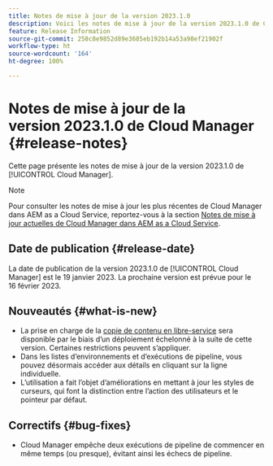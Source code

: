 ```yaml
---
title: Notes de mise à jour de la version 2023.1.0
description: Voici les notes de mise à jour de la version 2023.1.0 de Cloud Manager.
feature: Release Information
source-git-commit: 258c8e9852d89e3685eb192b14a53a98ef21902f
workflow-type: ht
source-wordcount: '164'
ht-degree: 100%

---
```



# Notes de mise à jour de la version 2023.1.0 de Cloud Manager {#release-notes}

Cette page présente les notes de mise à jour de la version 2023.1.0 de [!UICONTROL Cloud Manager].

>[!NOTE]
>
>Pour consulter les notes de mise à jour les plus récentes de Cloud Manager dans AEM as a Cloud Service, reportez-vous à la section [Notes de mise à jour actuelles de Cloud Manager dans AEM as a Cloud Service](https://experienceleague.adobe.com/docs/experience-manager-cloud-service/content/implementing/using-cloud-manager/release-notes-cloud-manager/release-notes-cm-current.html?lang=fr).

## Date de publication {#release-date}

La date de publication de la version 2023.1.0 de [!UICONTROL Cloud Manager] est le 19 janvier 2023. La prochaine version est prévue pour le 16 février 2023.

## Nouveautés {#what-is-new}

* La prise en charge de la [copie de contenu en libre-service](/help/using/content-copy.md) sera disponible par le biais d’un déploiement échelonné à la suite de cette version. Certaines restrictions peuvent s’appliquer.
* Dans les listes d’environnements et d’exécutions de pipeline, vous pouvez désormais accéder aux détails en cliquant sur la ligne individuelle.
* L’utilisation a fait l’objet d’améliorations en mettant à jour les styles de curseurs, qui font la distinction entre l’action des utilisateurs et le pointeur par défaut.

## Correctifs {#bug-fixes}

* Cloud Manager empêche deux exécutions de pipeline de commencer en même temps (ou presque), évitant ainsi les échecs de pipeline.
